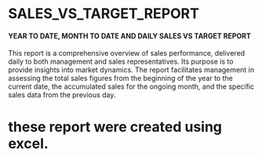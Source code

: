 # SALES_VS_TARGET_REPORT
#### YEAR TO DATE, MONTH TO DATE AND DAILY SALES VS TARGET REPORT 

This report is a comprehensive overview of sales performance, delivered daily to both management and sales representatives. Its purpose is to provide insights into market dynamics. The report facilitates management in assessing the total sales figures from the beginning of the year to the current date, the accumulated sales for the ongoing month, and the specific sales data from the previous day.

# these report were created using excel.
